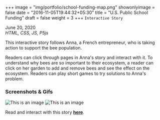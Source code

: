+++
image = "img/portfolio/school-funding-map.png"
showonlyimage = false
date = "2016-11-05T19:44:32+05:30"
title = "U.S. Public School Funding"
draft = false
weight = 3
+++
`Interactive Story`

June 20, 2020  
*HTML, CSS, JS, P5js*

This interactive story follows Anna, a French entrepreneur, who is taking action to support the bee population.

<!--more-->

Readers can click through pages in Anna's story and interact with it. To understand why bees are so important to their ecosystem, a reader can click on her garden to add and remove bees and see the effect on the ecosystem. Readers can play short games to try solutions to Anna's problem.

### Screenshots & Gifs

![This is an image](/img/portfolio/school-funding-map.png)
![This is an image](/img/portfolio/gifs/school-funding.gif)

Read and interact with this story **[here](https://ed-funding.herokuapp.com/index.html)**.
